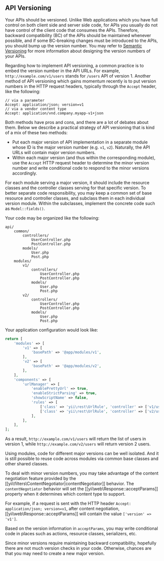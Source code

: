 API Versioning
--------------

Your APIs should be versioned. Unlike Web applications which you have full control on both client side and server side
code, for APIs you usually do not have control of the client code that consumes the APIs. Therefore, backward
compatibility (BC) of the APIs should be maintained whenever possible, and if some BC-breaking changes must be
introduced to the APIs, you should bump up the version number. You may refer to [Semantic Versioning](http://semver.org/)
for more information about designing the version numbers of your APIs.

Regarding how to implement API versioning, a common practice is to embed the version number in the API URLs.
For example, `http://example.com/v1/users` stands for `/users` API of version 1. Another method of API versioning
which gains momentum recently is to put version numbers in the HTTP request headers, typically through the `Accept` header,
like the following:

```
// via a parameter
Accept: application/json; version=v1
// via a vendor content type
Accept: application/vnd.company.myapp-v1+json
```

Both methods have pros and cons, and there are a lot of debates about them. Below we describe a practical strategy
of API versioning that is kind of a mix of these two methods:

* Put each major version of API implementation in a separate module whose ID is the major version number (e.g. `v1`, `v2`).
  Naturally, the API URLs will contain major version numbers.
* Within each major version (and thus within the corresponding module), use the `Accept` HTTP request header
  to determine the minor version number and write conditional code to respond to the minor versions accordingly.

For each module serving a major version, it should include the resource classes and the controller classes
serving for that specific version. To better separate code responsibility, you may keep a common set of
base resource and controller classes, and subclass them in each individual version module. Within the subclasses,
implement the concrete code such as `Model::fields()`.

Your code may be organized like the following:

```
api/
    common/
        controllers/
            UserController.php
            PostController.php
        models/
            User.php
            Post.php
    modules/
        v1/
            controllers/
                UserController.php
                PostController.php
            models/
                User.php
                Post.php
        v2/
            controllers/
                UserController.php
                PostController.php
            models/
                User.php
                Post.php
```

Your application configuration would look like:

```php
return [
    'modules' => [
        'v1' => [
            'basePath' => '@app/modules/v1',
        ],
        'v2' => [
            'basePath' => '@app/modules/v2',
        ],
    ],
    'components' => [
        'urlManager' => [
            'enablePrettyUrl' => true,
            'enableStrictParsing' => true,
            'showScriptName' => false,
            'rules' => [
                ['class' => 'yii\rest\UrlRule', 'controller' => ['v1/user', 'v1/post']],
                ['class' => 'yii\rest\UrlRule', 'controller' => ['v2/user', 'v2/post']],
            ],
        ],
    ],
];
```

As a result, `http://example.com/v1/users` will return the list of users in version 1, while
`http://example.com/v2/users` will return version 2 users.

Using modules, code for different major versions can be well isolated. And it is still possible
to reuse code across modules via common base classes and other shared classes.

To deal with minor version numbers, you may take advantage of the content negotiation
feature provided by the [[yii\filters\ContentNegotiator|contentNegotiator]] behavior. The `contentNegotiator`
behavior will set the [[yii\web\Response::acceptParams]] property when it determines which
content type to support.

For example, if a request is sent with the HTTP header `Accept: application/json; version=v1`,
after content negotiation, [[yii\web\Response::acceptParams]] will contain the value `['version' => 'v1']`.

Based on the version information in `acceptParams`, you may write conditional code in places
such as actions, resource classes, serializers, etc.

Since minor versions require maintaining backward compatibility, hopefully there are not much
version checks in your code. Otherwise, chances are that you may need to create a new major version.
